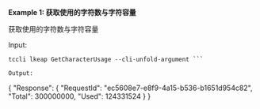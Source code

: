 **Example 1: 获取使用的字符数与字符容量**

获取使用的字符数与字符容量

Input: 

```
tccli lkeap GetCharacterUsage --cli-unfold-argument ```

Output: 
```
{
    "Response": {
        "RequestId": "ec5608e7-e8f9-4a15-b536-b1651d954c82",
        "Total": 300000000,
        "Used": 124331524
    }
}
```

